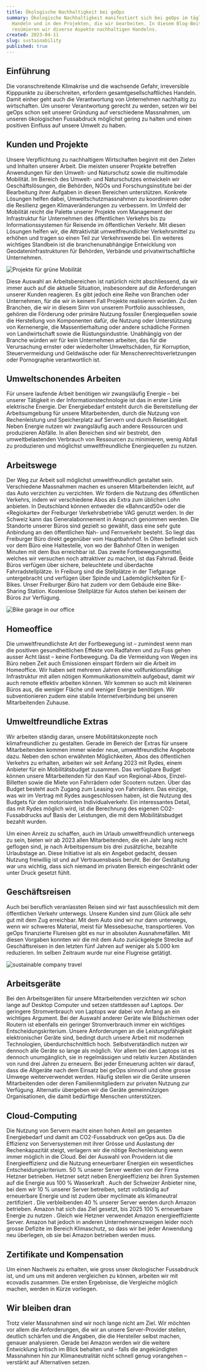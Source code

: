 ```yaml
---
title: Ökologische Nachhaltigkeit bei geOps
summary: Ökologische Nachhaltigkeit manifestiert sich bei geOps im täglichen
  Handeln und in den Projekten, die wir bearbeiten. In diesem Blog-Beitrag
  resümieren wir diverse Aspekte nachhaltigen Handelns.
created: 2023-04-11
slug: sustainability
published: true
---
```

## Einführung

Die voranschreitende Klimakrise und die wachsende Gefahr, irreversible Kipppunkte zu überschreiten, erfordern gesamtgesellschaftliches Handeln. Damit einher geht auch die Verantwortung von Unternehmen nachhaltig zu wirtschaften. Um unserer Verantwortung gerecht zu werden, setzen wir bei geOps schon seit unserer Gründung auf verschiedene Massnahmen, um unseren ökologischen Fussabdruck möglichst gering zu halten und einen positiven Einfluss auf unsere Umwelt zu haben.

## Kunden und Projekte

Unsere Verpflichtung zu nachhaltigem Wirtschaften beginnt mit den Zielen und Inhalten unserer Arbeit. 
Die meisten unserer Projekte betreffen Anwendungen für den Umwelt- und Naturschutz sowie die multimodale Mobilität. Im Bereich des Umwelt- und Naturschutzes entwickeln wir Geschäftslösungen, die Behörden, NGOs und Forschungsinstitute bei der Bearbeitung ihrer Aufgaben in diesen Bereichen unterstützen. Konkrete Lösungen helfen dabei, Umweltschutzmassnahmen zu koordinieren oder die Resilienz gegen Klimaveränderungen zu verbessern. Im Umfeld der Mobilität reicht die Palette unserer Projekte vom Management der Infrastruktur für Unternehmen des öffentlichen Verkehrs bis zu Informationssystemen für Reisende im öffentlichen Verkehr. Mit diesen Lösungen helfen wir, die Attraktivität umweltfreundlicher Verkehrsmittel zu erhöhen und tragen so einen Teil zur Verkehrswende bei. Ein weiteres wichtiges Standbein ist die branchenunabhängige Entwicklung von Geodateninfrastrukturen für Behörden, Verbände und privatwirtschaftliche Unternehmen. 

![Projekte für grüne Mobilität](/images/blog/ecological-sustainability-at-geops/slider_bahn_n.jpg "Projekte für grüne Mobilität")

Diese Auswahl an Arbeitsbereichen ist natürlich nicht abschliessend, da wir immer auch auf die aktuelle Situation, insbesondere auf die Anforderungen unserer Kunden reagieren. Es gibt jedoch eine Reihe von Branchen oder Unternehmen, für die wir in keinem Fall Projekte realisieren würden. Zu den Branchen, die wir in diesem Sinn von unserem Portfolio ausschliessen, gehören die Förderung oder primäre Nutzung fossiler Energiequellen sowie die Herstellung von Komponenten dafür, die Nutzung oder Unterstützung von Kernenergie, die Massentierhaltung oder andere schädliche Formen von Landwirtschaft sowie die Rüstungsindustrie. Unabhängig von der Branche würden wir für kein Unternehmen arbeiten, das für die Verursachung ernster oder wiederholter Umweltschäden, für Korruption, Steuervermeidung und Geldwäsche oder für Menschenrechtsverletzungen oder Pornographie verantwortlich ist.

## Umweltschonendes Arbeiten

Für unsere laufende Arbeit benötigen wir zwangsläufig Energie – bei unserer Tätigkeit in der Informationstechnologie ist das in erster Linie elektrische Energie. Der Energiebedarf entsteht durch die Bereitstellung der Arbeitsumgebung für unsere Mitarbeitenden, durch die Nutzung von Rechenleistung und Speicherplatz auf Servern und durch Reisetätigkeit. Neben Energie nutzen wir zwangsläufig auch andere Ressourcen und produzieren Abfälle. In allen Bereichen sind wir bestrebt, den umweltbelastenden Verbrauch von Ressourcen zu minimieren, wenig Abfall zu produzieren und möglichst umweltfreundliche Energiequellen zu nutzen.

## Arbeitswege

Der Weg zur Arbeit soll möglichst umweltfreundlich gestaltet sein. Verschiedene Massnahmen machen es unseren Mitarbeitenden leicht, auf das Auto verzichten zu verzichten.
Wir fördern die Nutzung des öffentlichen Verkehrs, indem wir verschiedene Abos als Extra zum üblichen Lohn anbieten. In Deutschland können entweder die «Bahncard50» oder die «Regiokarte» der Freiburger Verkehrsbetriebe VAG genutzt werden. In der Schweiz kann das Generalabonnement in Anspruch genommen werden.  Die Standorte unserer Büros sind gezielt so gewählt, dass eine sehr gute Anbindung an den öffentlichen Nah- und Fernverkehr besteht. So liegt das Freiburger Büro direkt gegenüber vom Hauptbahnhof. In Olten befindet sich vor dem Büro eine Haltestelle, von wo der Bahnhof Olten in wenigen Minuten mit dem Bus erreichbar ist.
Das zweite Fortbewegungsmittel, welches wir versuchen noch attraktiver zu machen, ist das Fahrrad. Beide Büros verfügen über sichere, beleuchtete und überdachte Fahrradstellplätze. In Freiburg sind die Stellplätze in der Tiefgarage untergebracht und verfügen über Spinde und Lademöglichkeiten für E-Bikes. Unser Freiburger Büro hat zudem vor dem Gebäude eine Bike-Sharing Station.
Kostenlose Stellplätze für Autos stehen bei keinem der Büros zur Verfügung.

![Bike garage in our office](/images/blog/ecological-sustainability-at-geops/img_1458.jpg "Bike garage in our office")

## Homeoffice

Die umweltfreundlichste Art der Fortbewegung ist – zumindest wenn man die positiven gesundheitlichen Effekte von Radfahren und zu Fuss gehen ausser Acht lässt – keine Fortbewegung. Da die Vermeidung von Wegen ins Büro neben Zeit auch Emissionen einspart fördern wir die Arbeit im Homeoffice. Wir haben seit mehreren Jahren eine vollfunktionsfähige Infrastruktur mit allen nötigen Kommunikationsmitteln aufgebaut, damit wir auch remote effektiv arbeiten können. Wir kommen so auch mit kleineren Büros aus, die weniger Fläche und weniger Energie benötigen. Wir subventionieren zudem eine stabile Internetverbindung bei unseren Mitarbeitenden Zuhause.

## Umweltfreundliche Extras

Wir arbeiten ständig daran, unsere Mobilitätskonzepte noch klimafreundlicher zu gestalten. Gerade im Bereich der Extras für unsere Mitarbeitenden kommen immer wieder neue, umweltfreundliche Angebote dazu. 
Neben den schon erwähnten Möglichkeiten, Abos des öffentlichen Verkehrs zu erhalten, arbeiten wir seit Anfang 2023 mit Rydes, einem Anbieter für ein Mobilitätsbudget zusammen. Das verfügbare Budget können unsere Mitarbeitenden für den Kauf von Regional-Abos, Einzel-Billetten sowie die Miete von Fahrrädern oder Scootern nutzen. Über das Budget besteht auch Zugang zum Leasing von Fahrrädern. Das einzige, was wir im Vertrag mit Rydes ausgeschlossen haben, ist die Nutzung des Budgets für den motorisierten Individualverkehr. Ein interessantes Detail, das mit Rydes möglich wird, ist die Berechnung des eigenen CO2-Fussabdrucks auf Basis der Leistungen, die mit dem Mobilitätsbudget bezahlt wurden.

Um einen Anreiz zu schaffen, auch im Urlaub umweltfreundlich unterwegs zu sein, bieten wir ab 2023 allen Mitarbeitenden, die ein Jahr lang nicht geflogen sind, je nach Arbeitspensum bis drei zusätzliche, bezahlte Urlaubstage an. Diese Initiative ist als ein Angebot gedacht, dessen Nutzung freiwillig ist und auf Vertrauensbasis beruht. Bei der Gestaltung war uns wichtig, dass sich niemand im privaten Bereich eingeschränkt oder unter Druck gesetzt fühlt.

## Geschäftsreisen

Auch bei beruflich veranlassten Reisen sind wir fast ausschliesslich mit dem öffentlichen Verkehr unterwegs. Unsere Kunden sind zum Glück alle sehr gut mit dem Zug erreichbar. Mit dem Auto sind wir nur dann unterwegs, wenn wir schweres Material, meist für Messebesuche, transportieren. Von geOps finanzierte Flureisen gibt es nur in absoluten Ausnahmefällen. Mit diesen Vorgaben konnten wir die mit dem Auto zurückgelegte Strecke auf Geschäftsreisen in den letzten fünf Jahren auf weniger als 5.000 km reduzieren. Im selben Zeitraum wurde nur eine Flugreise getätigt.

![sustainable company travel](/images/blog/ecological-sustainability-at-geops/2022-07-01-14.36.57.jpg "Company travel in Swiss Jura")

## Arbeitsgeräte

Bei den Arbeitsgeräten für unsere Mitarbeitenden verzichten wir schon lange auf Desktop Computer und setzen stattdessen auf Laptops. Der geringere Stromverbrauch von Laptops war dabei von Anfang an ein wichtiges Argument. Bei der Auswahl anderer Geräte wie Bildschirmen oder Routern ist ebenfalls ein geringer Stromverbrauch immer ein wichtiges Entscheidungskriterium. Unsere Anforderungen an die Leistungsfähigkeit elektronischer Geräte sind, bedingt durch unsere Arbeit mit modernen Technologien, überdurchschnittlich hoch. Selbstverständlich nutzen wir dennoch alle Geräte so lange als möglich. Vor allem bei den Laptops ist es dennoch unumgänglich, sie in regelmässigen und relativ kurzen Abständen von rund drei Jahren zu erneuern. Bei jeder Erneuerung achten wir darauf, dass die Altgeräte nach dem Einsatz bei geOps sinnvoll und ohne grosse Umwege weiterverwendet werden. Häufig stellen wir die Geräte unseren Mitarbeitenden oder deren Familienmitgliedern zur privaten Nutzung zur Verfügung. Alternativ übergeben wir die Geräte gemeinnützigen Organisationen, die damit bedürftige Menschen unterstützen.

## Cloud-Computing

Die Nutzung von Servern macht einen hohen Anteil am gesamten Energiebedarf und damit am CO2-Fussabdruck von geOps aus. Da die Effizienz von Serversystemen mit ihrer Grösse und Auslastung der Rechenkapazität steigt, verlagern wir die nötige Rechenleistung wenn immer möglich in die Cloud. Bei der Auswahl von Providern ist die Energieeffizienz und die Nutzung erneuerbarer Energien ein wesentliches Entscheidungskriterium.
50 % unserer Server werden von der Firma Hetzner betrieben. Hetzner setzt neben Energieeffizienz bei ihren Systemen auf die Energie aus 100 % Wasserkraft .  Auch der Schweizer Anbieter nine, bei dem wir 10 % unserer Server betreiben, setzt vollständig auf erneuerbare Energie und ist zudem über myclimate als klimaneutral zertifiziert . Die verbleibenden 40 % unserer Server werden durch Amazon betrieben. Amazon hat sich das Ziel gesetzt, bis 2025 100 % erneuerbare Energie zu nutzen . Gleich wie Hetzner verwendet Amazon energieeffiziente Server. Amazon hat jedoch in anderen Unternehmenszweigen leider noch grosse Defizite im Bereich Klimaschutz, so dass wir bei jeder Anwendung neu überlegen, ob sie bei Amazon betrieben werden muss.

## Zertifikate und Kompensation

Um einen Nachweis zu erhalten, wie gross unser ökologischer Fussabdruck ist, und um uns mit anderen vergleichen zu können, arbeiten wir mit ecovadis zusammen. Die ersten Ergebnisse, die Vergleiche möglich machen, werden in Kürze vorliegen.

## Wir bleiben dran

Trotz vieler Massnahmen sind wir noch lange nicht am Ziel. Wir möchten vor allem die Anforderungen, die wir an unsere Server-Provider stellen, deutlich schärfen und die Angaben, die die Hersteller selbst machen, genauer analysieren. Gerade bei Amazon werden wir die weitere Entwicklung kritisch im Blick behalten und – falls die angekündigten Massnahmen hin zur Klimaneutralität nicht schnell genug vorangehen – verstärkt auf Alternativen setzen.
